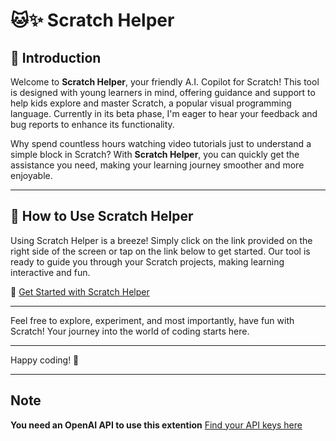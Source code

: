 # 🐱✨ Scratch Helper

## 📘 Introduction

Welcome to **Scratch Helper**, your friendly A.I. Copilot for Scratch! This tool is designed with young learners in mind, offering guidance and support to help kids explore and master Scratch, a popular visual programming language. Currently in its beta phase, I'm eager to hear your feedback and bug reports to enhance its functionality.

Why spend countless hours watching video tutorials just to understand a simple block in Scratch? With **Scratch Helper**, you can quickly get the assistance you need, making your learning journey smoother and more enjoyable.

---

## 🚀 How to Use Scratch Helper

Using Scratch Helper is a breeze! Simply click on the link provided on the right side of the screen or tap on the link below to get started. Our tool is ready to guide you through your Scratch projects, making learning interactive and fun.

🔗 [Get Started with Scratch Helper](https://github.com/Spacewalker215)

---

Feel free to explore, experiment, and most importantly, have fun with Scratch! Your journey into the world of coding starts here.

---

Happy coding! 🎉

---
## Note
**You need an OpenAI API to use this extention**
[Find your API keys here](https://platform.openai.com/api-keys)
